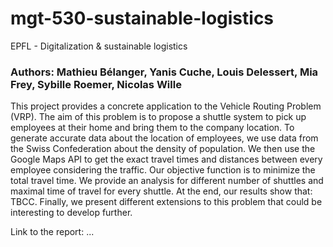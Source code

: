 # mgt-530-sustainable-logistics
EPFL - Digitalization &amp; sustainable logistics

### Authors: Mathieu Bélanger, Yanis Cuche, Louis Delessert, Mia Frey, Sybille Roemer, Nicolas Wille

This project provides a concrete application to the Vehicle Routing Problem (VRP). The aim of this problem is to propose a shuttle system to pick up employees at their home and bring them to the company location. To generate accurate data about the location of employees, we use data from the Swiss Confederation about the density of population. We then use the Google Maps API to get the exact travel times and distances between every employee considering the traffic. Our objective function is to minimize the total travel time. We provide an analysis for different number of shuttles and maximal time of travel for every shuttle. At the end, our results show that: TBCC. Finally, we present different extensions to this problem that could be interesting to develop further. 

Link to the report: ...
